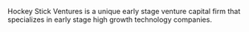 Hockey Stick Ventures is a unique early stage venture capital firm that specializes in early stage high growth technology companies.
